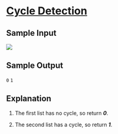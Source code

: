 # [Cycle Detection](https://www.hackerrank.com/challenges/detect-whether-a-linked-list-contains-a-cycle/problem)

## Sample Input

![](https://s3.amazonaws.com/hr-challenge-images/1163/1463778594-900a0ae522-inputs.png)

## Sample Output

`0`
`1`

## Explanation

1. The first list has no cycle, so return ***0***.

2. The second list has a cycle, so return ***1***.

